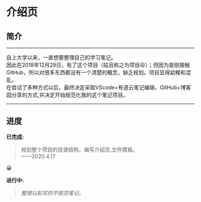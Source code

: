 # 介绍页

## 简介

---

自上大学以来，一直想要整理自己的学习笔记。  
因此在2018年12月29日，有了这个项目（姑且称之为项目😝）；但因为是刚接触GitHub，所以对很多东西都没有一个清楚的概念，缺乏规划。项目显得幼稚和混乱。  
在尝试了多种方式以后，最终决定采取VScode+有道云笔记编辑，GitHub+博客园分享的方式,并决定开始规范化我的这个笔记项目。

---

## 进度

**已完成:**
> 规划整个项目的目录结构，编写介绍页,文件模板。  
> ——2020.4.17

😀  

**进行中:**  
> *整理以前写的不规范笔记。*
